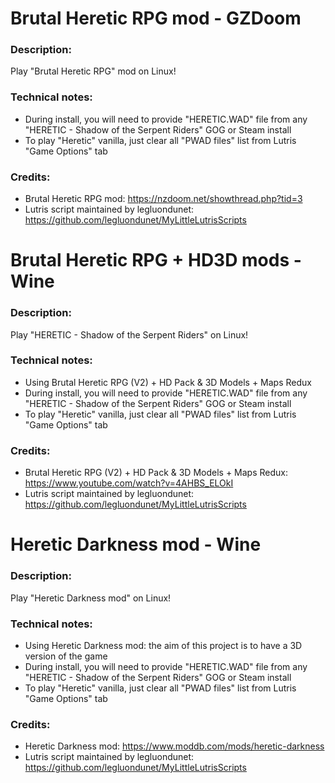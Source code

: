 # Brutal Heretic RPG mod - GZDoom
### Description:
Play "Brutal Heretic RPG" mod on Linux!
### Technical notes:
- During install, you will need to provide "HERETIC.WAD" file from any "HERETIC - Shadow of the Serpent Riders" GOG or Steam install
- To play "Heretic" vanilla, just clear all "PWAD files" list from Lutris "Game Options" tab
### Credits:
- Brutal Heretic RPG mod: https://nzdoom.net/showthread.php?tid=3
- Lutris script maintained by legluondunet: https://github.com/legluondunet/MyLittleLutrisScripts

# Brutal Heretic RPG + HD3D mods - Wine
### Description:
Play "HERETIC - Shadow of the Serpent Riders" on Linux!
### Technical notes:
- Using Brutal Heretic RPG (V2) + HD Pack & 3D Models + Maps Redux
- During install, you will need to provide "HERETIC.WAD" file from any "HERETIC - Shadow of the Serpent Riders" GOG or Steam install
- To play "Heretic" vanilla, just clear all "PWAD files" list from Lutris "Game Options" tab
### Credits:
- Brutal Heretic RPG (V2) + HD Pack & 3D Models + Maps Redux: https://www.youtube.com/watch?v=4AHBS_ELOkI
- Lutris script maintained by legluondunet: https://github.com/legluondunet/MyLittleLutrisScripts


# Heretic Darkness mod - Wine
### Description:
Play "Heretic Darkness mod" on Linux!
### Technical notes:
- Using Heretic Darkness mod: the aim of this project is to have a 3D version of the game
- During install, you will need to provide "HERETIC.WAD" file from any "HERETIC - Shadow of the Serpent Riders" GOG or Steam install
- To play "Heretic" vanilla, just clear all "PWAD files" list from Lutris "Game Options" tab
### Credits:
- Heretic Darkness mod: https://www.moddb.com/mods/heretic-darkness
- Lutris script maintained by legluondunet: https://github.com/legluondunet/MyLittleLutrisScripts
